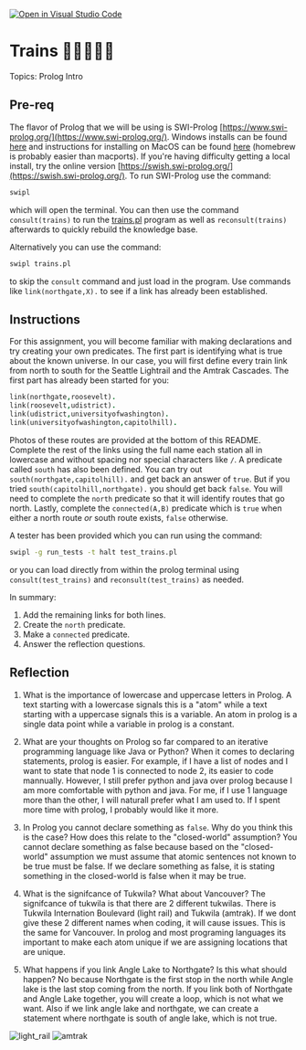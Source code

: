 [![Open in Visual Studio Code](https://classroom.github.com/assets/open-in-vscode-c66648af7eb3fe8bc4f294546bfd86ef473780cde1dea487d3c4ff354943c9ae.svg)](https://classroom.github.com/online_ide?assignment_repo_id=8941706&assignment_repo_type=AssignmentRepo)
# Trains 🚄🚅🚈🚝🚂

Topics: Prolog Intro

## Pre-req

The flavor of Prolog that we will be using is SWI-Prolog [https://www.swi-prolog.org/](https://www.swi-prolog.org/). Windows installs can be found [here](https://www.swi-prolog.org/download/stable) and instructions for installing on MacOS can be found [here](https://www.swi-prolog.org/build/macos.html) (homebrew is probably easier than macports). If you're having difficulty getting a local install, try the online version [https://swish.swi-prolog.org/](https://swish.swi-prolog.org/). To run SWI-Prolog use the command:

```bash
swipl
```

which will open the terminal. You can then use the command `consult(trains)` to run the [trains.pl](trains.pl) program as well as `reconsult(trains)` afterwards to quickly rebuild the knowledge base.

Alternatively you can use the command:

```bash
swipl trains.pl
```

to skip the `consult` command and just load in the program. Use commands like `link(northgate,X).` to see if a link has already been established.

## Instructions

For this assignment, you will become familiar with making declarations and try creating your own predicates. The first part is identifying what is true about the known universe. In our case, you will first define every train link from north to south for the Seattle Lightrail and the Amtrak Cascades. The first part has already been started for you:

```prolog
link(northgate,roosevelt).
link(roosevelt,udistrict).
link(udistrict,universityofwashington).
link(universityofwashington,capitolhill).
```

Photos of these routes are provided at the bottom of this README. Complete the rest of the links using the full name each station all in lowercase and without spacing nor special characters like `/`. A predicate called `south` has also been defined. You can try out `south(northgate,capitolhill).` and get back an answer of `true`. But if you tried `south(capitolhill,northgate).` you should get back `false`. You will need to complete the `north` predicate so that it will identify routes that go north. Lastly, complete the `connected(A,B)` predicate which is `true` when either a north route *or* south route exists, `false` otherwise.

A tester has been provided which you can run using the command:

```bash
swipl -g run_tests -t halt test_trains.pl
```

or you can load directly from within the prolog terminal using `consult(test_trains)` and `reconsult(test_trains)` as needed.

In summary:

1. Add the remaining links for both lines.
2. Create the `north` predicate.
3. Make a `connected` predicate.
4. Answer the reflection questions.

## Reflection

1. What is the importance of lowercase and uppercase letters in Prolog.
A text starting with a lowercase signals this is a "atom" while a text starting with a uppercase signals this is a variable. An atom in prolog is a single data point while a variable in prolog is a constant.


2. What are your thoughts on Prolog so far compared to an iterative programming language like Java or Python?
When it comes to declaring statements, prolog is easier. For example, if I have a list of nodes and I want to state that node 1 is connected to node 2, its easier to code mannually. However, I still prefer python and java over prolog because I am more comfortable with python and java. For me, if I use 1 language more than the other, I will naturall prefer what I am used to. If I spent more time with prolog, I probably would like it more.


3. In Prolog you cannot declare something as `false`. Why do you think this is the case? How does this relate to the "closed-world" assumption?
You cannot declare something as false because based on the "closed-world" assumption we must assume that atomic sentences not known to be true must be false. If we declare something as false, it is stating something in the closed-world is false when it may be true. 


4. What is the signifcance of Tukwila? What about Vancouver?
The signifcance of tukwila is that there are 2 different tukwilas. There is Tukwila Internation Boulevard (light rail) and Tukwila (amtrak). If we dont give these 2 different names when coding, it will cause issues. This is the same for Vancouver. In prolog and most programing languages its important to make each atom unique if we are assigning locations that are unique.



5. What happens if you link Angle Lake to Northgate? Is this what should happen?
No because Northgate is the first stop in the north while Angle lake is the last stop coming from the north. If you link both of Northgate and Angle Lake together, you will create a loop, which is not what we want. Also if we link angle lake and northgate, we can create a statement where northgate is south of angle lake, which is not true.


![light_rail](light_rail_route_map.png) ![amtrak](amtrak_cascades_route_map.png)
